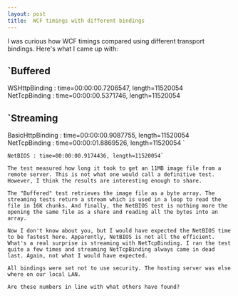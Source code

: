 ```yaml
---
layout: post
title:  WCF timings with different bindings
---
```

I was curious how WCF timings compared using different transport bindings. Here's what I came up with:

`Buffered   
--------   
WSHttpBinding : time=00:00:00.7206547, length=11520054   
NetTcpBinding : time=00:00:00.5371746, length=11520054 

`Streaming   
---------   
BasicHttpBinding : time=00:00:00.9087755, length=11520054   
NetTcpBinding : time=00:00:01.8869526, length=11520054 `

```---------   
NetBIOS : time=00:00:00.9174436, length=11520054`

The test measured how long it took to get an 11MB image file from a remote server. This is not what one would call a definitive test. However, I think the results are interesting enough to share.

The "Buffered" test retrieves the image file as a byte array. The streaming tests return a stream which is used in a loop to read the file in 16K chunks. And finally, the NetBIOS test is nothing more the opening the same file as a share and reading all the bytes into an array.

Now I don't know about you, but I would have expected the NetBIOS time to be fastest here. Apparently, NetBIOS is not all the efficient. What's a real surprise is streaming with NetTcpBinding. I ran the test quite a few times and streaming NetTcpBinding always came in dead last. Again, not what I would have expected.

All bindings were set not to use security. The hosting server was else where on our local LAN.

Are these numbers in line with what others have found? 
